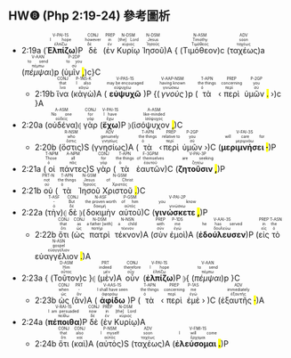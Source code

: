 ## HW❽ (Php 2:19-24) 參考圖析

- 2:19a (<RUBY><ruby><ruby><strong><strong>Ἐλπίζω</strong></strong><rt>ἐλπίζω</rt></ruby><rt>I hope</rt></ruby><rt>V-PAI-1S</rt></RUBY>)P <RUBY><ruby><ruby>δὲ<rt>δέ</rt></ruby><rt>however</rt></ruby><rt>CONJ</rt></RUBY> (<RUBY><ruby><ruby>ἐν<rt>ἐν</rt></ruby><rt>in</rt></ruby><rt>PREP</rt></RUBY> <RUBY><ruby><ruby>Κυρίῳ<rt>κύριος</rt></ruby><rt>[the] Lord</rt></ruby><rt>N-DSM</rt></RUBY> <RUBY><ruby><ruby>Ἰησοῦ<rt>Ἰησοῦς</rt></ruby><rt>Jesus</rt></ruby><rt>N-DSM</rt></RUBY>)A { (<RUBY><ruby><ruby>Τιμόθεον<rt>Τιμόθεος</rt></ruby><rt>Timothy</rt></ruby><rt>N-ASM</rt></RUBY>)c (<RUBY><ruby><ruby>ταχέως<rt>ταχέως</rt></ruby><rt>soon</rt></ruby><rt>ADV</rt></RUBY>)a (<RUBY><ruby><ruby><em>πέμψαι</em><rt>πέμπω</rt></ruby><rt>to send</rt></ruby><rt>V-AAN</rt></RUBY>)p (<RUBY><ruby><ruby>ὑμῖν <mark class="pm">,</mark><rt>σύ</rt></ruby><rt>to you</rt></ruby><rt>P-2DP</rt></RUBY>)c}C
	- 2:19b <RUBY><ruby><ruby>ἵνα<rt>ἵνα</rt></ruby><rt>that</rt></ruby><rt>CONJ</rt></RUBY> (<RUBY><ruby><ruby>κἀγὼ<rt>κἀγώ</rt></ruby><rt>I also</rt></ruby><rt>P-1NS-K</rt></RUBY>)A (<RUBY><ruby><ruby><strong><strong>εὐψυχῶ</strong></strong><rt>εὐψυχέω</rt></ruby><rt>may be encouraged</rt></ruby><rt>V-PAS-1S</rt></RUBY>)P {(<RUBY><ruby><ruby><em><em>γνοὺς</em></em><rt>γινώσκω</rt></ruby><rt>having known</rt></ruby><rt>V-AAP-NSM</rt></RUBY>)p (<RUBY><ruby><ruby>τὰ<rt>ὁ</rt></ruby><rt>the things</rt></ruby><rt>T-APN</rt></RUBY> ‹<RUBY><ruby><ruby>περὶ<rt>περί</rt></ruby><rt>concerning</rt></ruby><rt>PREP</rt></RUBY> <RUBY><ruby><ruby>ὑμῶν <mark class="pm">.</mark><rt>σύ</rt></ruby><rt>you</rt></ruby><rt>P-2GP</rt></RUBY> ›)c }A
- 2:20a (<RUBY><ruby><ruby>οὐδένα<rt>οὐδείς</rt></ruby><rt>No one</rt></ruby><rt>A-ASM</rt></RUBY>)⦇ <RUBY><ruby><ruby>γὰρ<rt>γάρ</rt></ruby><rt>for</rt></ruby><rt>CONJ</rt></RUBY> (<RUBY><ruby><ruby><strong><strong>ἔχω</strong></strong><rt>ἔχω</rt></ruby><rt>I have</rt></ruby><rt>V-PAI-1S</rt></RUBY>)P ⦈(<RUBY><ruby><ruby>ἰσόψυχον <mark class="pm">,</mark><rt>ἰσόψυχος</rt></ruby><rt>like-minded</rt></ruby><rt>A-ASM</rt></RUBY>)C
	- 2:20b (<RUBY><ruby><ruby>ὅστις<rt>ὅστις</rt></ruby><rt>who</rt></ruby><rt>R-NSM</rt></RUBY>)S (<RUBY><ruby><ruby>γνησίως<rt>γνησίως</rt></ruby><rt>genuinely</rt></ruby><rt>ADV</rt></RUBY>)A (<RUBY><ruby><ruby>τὰ<rt>ὁ</rt></ruby><rt>the things</rt></ruby><rt>T-APN</rt></RUBY> ‹<RUBY><ruby><ruby>περὶ<rt>περί</rt></ruby><rt>relative to</rt></ruby><rt>PREP</rt></RUBY> <RUBY><ruby><ruby>ὑμῶν<rt>σύ</rt></ruby><rt>you</rt></ruby><rt>P-2GP</rt></RUBY> ›)C (<RUBY><ruby><ruby><strong>μεριμνήσει <mark class="pm">·</mark></strong><rt>μεριμνάω</rt></ruby><rt>will care for</rt></ruby><rt>V-FAI-3S</rt></RUBY>)P
- 2:21a (<RUBY><ruby><ruby>οἱ<rt>ὁ</rt></ruby><rt>Those</rt></ruby><rt>T-NPM</rt></RUBY> <RUBY><ruby><ruby>πάντες<rt>πᾶς</rt></ruby><rt>all</rt></ruby><rt>A-NPM</rt></RUBY>)S <RUBY><ruby><ruby>γὰρ<rt>γάρ</rt></ruby><rt>for</rt></ruby><rt>CONJ</rt></RUBY> (<RUBY><ruby><ruby>τὰ<rt>ὁ</rt></ruby><rt>the things</rt></ruby><rt>T-APN</rt></RUBY> <RUBY><ruby><ruby>ἑαυτῶν<rt>ἑαυτοῦ</rt></ruby><rt>of themselves</rt></ruby><rt>F-3GPM</rt></RUBY>)C (<RUBY><ruby><ruby><strong>ζητοῦσιν <mark class="pm">,</mark></strong><rt>ζητέω</rt></ruby><rt>are seeking</rt></ruby><rt>V-PAI-3P</rt></RUBY>)P 
- 2:21b <RUBY><ruby><ruby>οὐ<rt>οὐ</rt></ruby><rt>not</rt></ruby><rt>PRT-N</rt></RUBY> (<RUBY><ruby><ruby>τὰ<rt>ὁ</rt></ruby><rt>the things</rt></ruby><rt>T-APN</rt></RUBY> <RUBY><ruby><ruby>Ἰησοῦ<rt>Ἰησοῦς</rt></ruby><rt>Jesus</rt></ruby><rt>N-GSM</rt></RUBY> <RUBY><ruby><ruby>Χριστοῦ <mark class="pm">.</mark><rt>Χριστός</rt></ruby><rt>of Christ</rt></ruby><rt>N-GSM</rt></RUBY>)C
- 2:22a (<RUBY><ruby><ruby>τὴν<rt>ὁ</rt></ruby><rt>-</rt></ruby><rt>T-ASF</rt></RUBY>)⦇ <RUBY><ruby><ruby>δὲ<rt>δέ</rt></ruby><rt>But</rt></ruby><rt>CONJ</rt></RUBY> ⦈(<RUBY><ruby><ruby>δοκιμὴν<rt>δοκιμή</rt></ruby><rt>the proven worth</rt></ruby><rt>N-ASF</rt></RUBY> <RUBY><ruby><ruby>αὐτοῦ<rt>αὐτός</rt></ruby><rt>of him</rt></ruby><rt>P-GSM</rt></RUBY>)C (<RUBY><ruby><ruby><strong>γινώσκετε <mark class="pm">,</mark></strong><rt>γινώσκω</rt></ruby><rt>you know</rt></ruby><rt>V-PAI-2P</rt></RUBY>)P
	- 2:22b <RUBY><ruby><ruby>ὅτι<rt>ὅτι</rt></ruby><rt>that</rt></ruby><rt>CONJ</rt></RUBY> (<RUBY><ruby><ruby>ὡς<rt>ὡς</rt></ruby><rt>as</rt></ruby><rt>CONJ</rt></RUBY> <RUBY><ruby><ruby>πατρὶ<rt>πατήρ</rt></ruby><rt>a father [with]</rt></ruby><rt>N-DSM</rt></RUBY> <RUBY><ruby><ruby>τέκνον<rt>τέκνον</rt></ruby><rt>a child</rt></ruby><rt>N-NSN</rt></RUBY>)A (<RUBY><ruby><ruby>σὺν<rt>σύν</rt></ruby><rt>with</rt></ruby><rt>PREP</rt></RUBY> <RUBY><ruby><ruby>ἐμοὶ<rt>ἐγώ</rt></ruby><rt>me</rt></ruby><rt>P-1DS</rt></RUBY>)A (<RUBY><ruby><ruby><strong><strong>ἐδούλευσεν</strong></strong><rt>δουλεύω</rt></ruby><rt>he has served</rt></ruby><rt>V-AAI-3S</rt></RUBY>)P (<RUBY><ruby><ruby>εἰς<rt>εἰς</rt></ruby><rt>in</rt></ruby><rt>PREP</rt></RUBY> <RUBY><ruby><ruby>τὸ<rt>ὁ</rt></ruby><rt>the</rt></ruby><rt>T-ASN</rt></RUBY> <RUBY><ruby><ruby>εὐαγγέλιον <mark class="pm">.</mark><rt>εὐαγγέλιον</rt></ruby><rt>gospel</rt></ruby><rt>N-ASN</rt></RUBY>)A
- 2:23a { (<RUBY><ruby><ruby>Τοῦτον<rt>οὗτος</rt></ruby><rt>Him</rt></ruby><rt>D-ASM</rt></RUBY>)c }⦇ <RUBY><ruby>(<ruby>μὲν<rt>μέν</rt></ruby><rt>indeed</rt></ruby><rt>PRT</rt></RUBY>)A <RUBY><ruby><ruby>οὖν<rt>οὖν</rt></ruby><rt>therefore</rt></ruby><rt>CONJ</rt></RUBY> (<RUBY><ruby><ruby><strong><strong>ἐλπίζω</strong></strong><rt>ἐλπίζω</rt></ruby><rt>I hope</rt></ruby><rt>V-PAI-1S</rt></RUBY>)P ⦈{ (<RUBY><ruby><ruby><em>πέμψαι</em><rt>πέμπω</rt></ruby><rt>to send</rt></ruby><rt>V-AAN</rt></RUBY>)p }C
	- 2:23b <RUBY><ruby><ruby>ὡς<rt>ὡς</rt></ruby><rt>when</rt></ruby><rt>CONJ</rt></RUBY> (<RUBY><ruby><ruby>ἂν<rt>ἄν</rt></ruby><rt>-</rt></ruby><rt>PRT</rt></RUBY>)A (<RUBY><ruby><ruby><strong><strong>ἀφίδω</strong></strong><rt>ἀφοράω</rt></ruby><rt>I shall have seen</rt></ruby><rt>V-AAS-1S</rt></RUBY>)P (<RUBY><ruby><ruby>τὰ<rt>ὁ</rt></ruby><rt>the things</rt></ruby><rt>T-APN</rt></RUBY> ‹<RUBY><ruby><ruby>περὶ<rt>περί</rt></ruby><rt>concerning</rt></ruby><rt>PREP</rt></RUBY> <RUBY><ruby><ruby>ἐμὲ<rt>ἐγώ</rt></ruby><rt>me</rt></ruby><rt>P-1AS</rt></RUBY> › )C (<RUBY><ruby><ruby>ἐξαυτῆς <mark class="pm">·</mark><rt>ἐξαυτῆς</rt></ruby><rt>immediately</rt></ruby><rt>ADV</rt></RUBY>)A 
- 2:24a (<RUBY><ruby><ruby><strong><strong>πέποιθα</strong></strong><rt>πείθω</rt></ruby><rt>I am persuaded</rt></ruby><rt>V-RAI-1S</rt></RUBY>)P <RUBY><ruby><ruby>δὲ<rt>δέ</rt></ruby><rt>now</rt></ruby><rt>CONJ</rt></RUBY> (<RUBY><ruby><ruby>ἐν<rt>ἐν</rt></ruby><rt>in</rt></ruby><rt>PREP</rt></RUBY> <RUBY><ruby><ruby>Κυρίῳ<rt>κύριος</rt></ruby><rt>[the] Lord</rt></ruby><rt>N-DSM</rt></RUBY>)A
	- 2:24b <RUBY><ruby><ruby>ὅτι<rt>ὅτι</rt></ruby><rt>that</rt></ruby><rt>CONJ</rt></RUBY> (<RUBY><ruby><ruby>καὶ<rt>καί</rt></ruby><rt>also</rt></ruby><rt>CONJ</rt></RUBY>)A (<RUBY><ruby><ruby>αὐτὸς<rt>αὐτός</rt></ruby><rt>I myself</rt></ruby><rt>P-NSM</rt></RUBY>)S (<RUBY><ruby><ruby>ταχέως<rt>ταχέως</rt></ruby><rt>soon</rt></ruby><rt>ADV</rt></RUBY>)A (<RUBY><ruby><ruby><strong>ἐλεύσομαι <mark class="pm">.</mark></strong><rt>ἔρχομαι</rt></ruby><rt>I will come</rt></ruby><rt>V-FMI-1S</rt></RUBY>)P